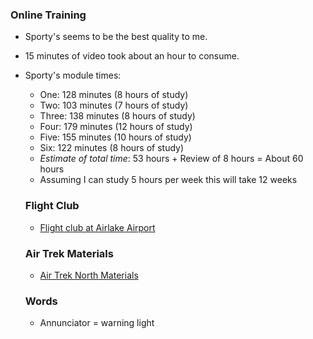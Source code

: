 ### Online Training
* Sporty's seems to be the best quality to me.
* 15 minutes of video took about an hour to consume.
* Sporty's module times:
  * One: 128 minutes (8 hours of study)
  * Two: 103 minutes (7 hours of study)
  * Three: 138 minutes (8 hours of study)
  * Four: 179 minutes (12 hours of study)
  * Five: 155 minutes (10 hours of study)
  * Six: 122 minutes (8 hours of study)
  * *Estimate of total time*: 53 hours + Review of 8 hours = About 60 hours
  * Assuming I can study 5 hours per week this will take 12 weeks

  ### Flight Club
  * [Flight club at Airlake Airport](https://www.airlakeaero.com/)

  ### Air Trek Materials
  * [Air Trek North Materials](https://www.airtreknorth.com/private-pilot-docs.html)

  ### Words
  * Annunciator = warning light